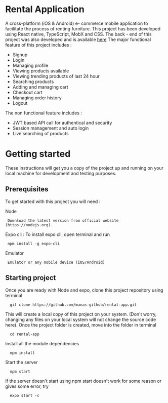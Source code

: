 # Rental Application
A cross-platform (iOS & Android) e- commerce mobile application to facilitate the process of renting furniture. This project has been developed using React native, TypeScript, MobX and CSS. The back - end of this project was also developed and is available [here](https://github.com/manas-github/rental-serverapp-springboot "Rental Application Backend")
The major functional feature of this project includes :
  - Signup
  - Login
  - Managing profile
  - Viewing products available
  - Viewing trending products of last 24 hour
  - Searching products
  - Adding and managing cart
  - Checkout cart
  - Managing order history
  - Logout
  
 The non functional feature includes :
  - JWT based API call for authentical and security
  - Session management and auto login
  - Live searching of products
  
# Getting started
These instructions will get you a copy of the project up and running on your local machine for development and testing purposes. 
  
## Prerequisites
To get started with this project you will need :
 
  Node
 ```
  Download the latest version from official website (https://nodejs.org).
 ```
  Expo cli : To install expo cli, open terminal and run
 ```
  npm install -g expo-cli
 ```
  Emulator
 ```
  Emulator or any mobile device (iOS/Android)
 ```

## Starting project
  Once you are ready with Node and expo, clone this project repository using terminal
  ```
    git clone https://github.com/manas-github/rental-app.git
  ```
  This will create a local copy of this project on your system. (Don't worry, changing any files on your local system will not change the source code here). Once the project folder is created, move into the folder in terminal
  ``` 
    cd rental-app
  ```
  Install all the module dependencies
  ```
    npm install
  ```
  Start the server
  ```
    npm start
  ```
  If the server doesn't start using npm start doesn't work for some reason or gives some error, try
  ```
    expo start -c
  ```
   
  
